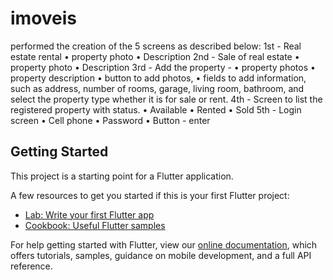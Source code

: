 # imoveis
performed the creation of the 5 screens as described below:
1st - Real estate rental
• property photo
•	Description
2nd - Sale of real estate
• property photo
•	Description
3rd - Add the property -
• property photos
• property description
• button to add photos,
• fields to add information, such as address, number of rooms, garage, living room, bathroom, and select the property type whether it is for sale or rent.
4th - Screen to list the registered property with status.
•	Available
• Rented
• Sold
5th - Login screen
•	Cell phone
•	Password
• Button - enter

## Getting Started

This project is a starting point for a Flutter application.

A few resources to get you started if this is your first Flutter project:

- [Lab: Write your first Flutter app](https://flutter.dev/docs/get-started/codelab)
- [Cookbook: Useful Flutter samples](https://flutter.dev/docs/cookbook)

For help getting started with Flutter, view our
[online documentation](https://flutter.dev/docs), which offers tutorials,
samples, guidance on mobile development, and a full API reference.
